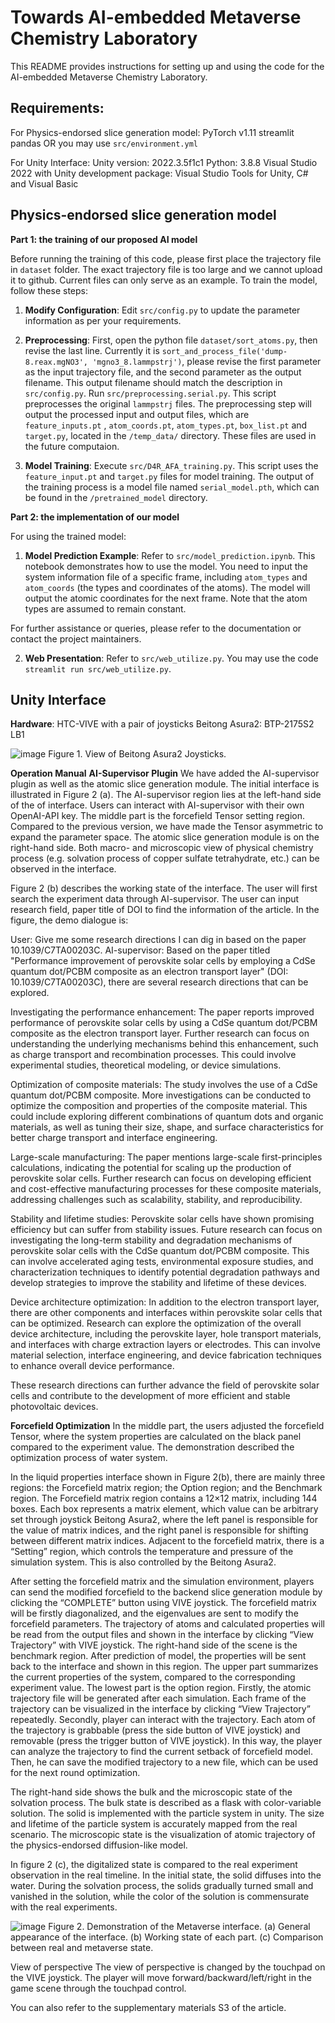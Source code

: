 # Towards AI-embedded Metaverse Chemistry Laboratory

This README provides instructions for setting up and using the code for the AI-embedded Metaverse Chemistry Laboratory.


## Requirements: 
For Physics-endorsed slice generation model:
PyTorch v1.11
streamlit
pandas
OR you may use `src/environment.yml`

For Unity Interface:
Unity version: 2022.3.5f1c1
Python: 3.8.8
Visual Studio 2022 with Unity development package: Visual Studio Tools for Unity, C# and Visual Basic

## Physics-endorsed slice generation model
**Part 1: the training of our proposed AI model**

Before running the training of this code, please first place the trajectory file in `dataset` folder. The exact trajectory file is too large and we cannot upload it to github. Current files can only serve as an example. To train the model, follow these steps:

1. **Modify Configuration**: Edit `src/config.py` to update the parameter information as per your requirements.

2. **Preprocessing**: First, open the python file `dataset/sort_atoms.py`, then revise the last line. Currently it is `sort_and_process_file('dump-8.reax.mgNO3', 'mgno3_8.lammpstrj')`, please revise the first parameter as the input trajectory file, and the second parameter as the output filename. This output filename should match the description in `src/config.py`. Run `src/preprocessing.serial.py`. This script preprocesses the original `lammpstrj` files. The preprocessing step will output the processed input and output files, which are `feature_inputs.pt` , `atom_coords.pt`, `atom_types.pt`, `box_list.pt` and `target.py`, located in the `/temp_data/` directory. These files are used in the future computaion.

3. **Model Training**: Execute `src/D4R_AFA_training.py`. This script uses the `feature_input.pt` and `target.py` files for model training. The output of the training process is a model file named `serial_model.pth`, which can be found in the `/pretrained_model` directory.

**Part 2: the implementation of our model**

For using the trained model:

1. **Model Prediction Example**: Refer to `src/model_prediction.ipynb`. This notebook demonstrates how to use the model. You need to input the system information file of a specific frame, including `atom_types` and `atom_coords` (the types and coordinates of the atoms). The model will output the atomic coordinates for the next frame. Note that the atom types are assumed to remain constant.

For further assistance or queries, please refer to the documentation or contact the project maintainers.

2. **Web Presentation**: Refer to `src/web_utilize.py`. You may use the code `streamlit run src/web_utilize.py`.

## Unity Interface
**Hardware**:
HTC-VIVE with a pair of joysticks
Beitong Asura2: BTP-2175S2 LB1

![image](https://github.com/hxlin97/Metaverse-lab/assets/114046154/0e948aca-e433-4a43-a4f3-5fb54d81fc30)
Figure 1. View of Beitong Asura2 Joysticks.

**Operation Manual**
**AI-Supervisor Plugin**
We have added the AI-supervisor plugin as well as the atomic slice generation module. The initial interface is illustrated in Figure 2 (a). The AI-supervisor region lies at the left-hand side of the of interface. Users can interact with AI-supervisor with their own OpenAI-API key. The middle part is the forcefield Tensor setting region. Compared to the previous version, we have made the Tensor asymmetric to expand the parameter space. The atomic slice generation module is on the right-hand side. Both macro- and microscopic view of physical chemistry process (e.g. solvation process of copper sulfate tetrahydrate, etc.) can be observed in the interface. 

Figure 2 (b) describes the working state of the interface. The user will first search the experiment data through AI-supervisor. The user can input research field, paper title of DOI to find the information of the article. In the figure, the demo dialogue is:

User: Give me some research directions I can dig in based on the paper 10.1039/C7TA00203C. 
AI-supervisor: Based on the paper titled "Performance improvement of perovskite solar cells by employing a CdSe quantum dot/PCBM composite as an electron transport layer" (DOI: 10.1039/C7TA00203C), there are several research directions that can be explored.

Investigating the performance enhancement: The paper reports improved performance of perovskite solar cells by using a CdSe quantum dot/PCBM composite as the electron transport layer. Further research can focus on understanding the underlying mechanisms behind this enhancement, such as charge transport and recombination processes. This could involve experimental studies, theoretical modeling, or device simulations.

Optimization of composite materials: The study involves the use of a CdSe quantum dot/PCBM composite. More investigations can be conducted to optimize the composition and properties of the composite material. This could include exploring different combinations of quantum dots and organic materials, as well as tuning their size, shape, and surface characteristics for better charge transport and interface engineering.

Large-scale manufacturing: The paper mentions large-scale first-principles calculations, indicating the potential for scaling up the production of perovskite solar cells. Further research can focus on developing efficient and cost-effective manufacturing processes for these composite materials, addressing challenges such as scalability, stability, and reproducibility.

Stability and lifetime studies: Perovskite solar cells have shown promising efficiency but can suffer from stability issues. Future research can focus on investigating the long-term stability and degradation mechanisms of perovskite solar cells with the CdSe quantum dot/PCBM composite. This can involve accelerated aging tests, environmental exposure studies, and characterization techniques to identify potential degradation pathways and develop strategies to improve the stability and lifetime of these devices.

Device architecture optimization: In addition to the electron transport layer, there are other components and interfaces within perovskite solar cells that can be optimized. Research can explore the optimization of the overall device architecture, including the perovskite layer, hole transport materials, and interfaces with charge extraction layers or electrodes. This can involve material selection, interface engineering, and device fabrication techniques to enhance overall device performance.

These research directions can further advance the field of perovskite solar cells and contribute to the development of more efficient and stable photovoltaic devices.


**Forcefield Optimization**
In the middle part, the users adjusted the forcefield Tensor, where the system properties are calculated on the black panel compared to the experiment value. The demonstration described the optimization process of water system. 

In the liquid properties interface shown in Figure 2(b), there are mainly three regions: the Forcefield matrix region; the Option region; and the Benchmark region. The Forcefield matrix region contains a 12×12 matrix, including 144 boxes. Each box represents a matrix element, which value can be arbitrary set through joystick Beitong Asura2, where the left panel is responsible for the value of matrix indices, and the right panel is responsible for shifting between different matrix indices. Adjacent to the forcefield matrix, there is a “Setting” region, which controls the temperature and pressure of the simulation system. This is also controlled by the Beitong Asura2. 

After setting the forcefield matrix and the simulation environment, players can send the modified forcefield to the backend slice generation module by clicking the “COMPLETE” button using VIVE joystick. The forcefield matrix will be firstly diagonalized, and the eigenvalues are sent to modify the forcefield parameters. The trajectory of atoms and calculated properties will be read from the output files and shown in the interface by clicking “View Trajectory” with VIVE joystick. The right-hand side of the scene is the benchmark region. After prediction of model, the properties will be sent back to the interface and shown in this region. The upper part summarizes the current properties of the system, compared to the corresponding experiment value. The lowest part is the option region. Firstly, the atomic trajectory file will be generated after each simulation. Each frame of the trajectory can be visualized in the interface by clicking “View Trajectory” repeatedly. Secondly, player can interact with the trajectory. Each atom of the trajectory is grabbable (press the side button of VIVE joystick) and removable (press the trigger button of VIVE joystick). In this way, the player can analyze the trajectory to find the current setback of forcefield model. Then, he can save the modified trajectory to a new file, which can be used for the next round optimization. 

The right-hand side shows the bulk and the microscopic state of the solvation process. The bulk state is described as a flask with color-variable solution. The solid is implemented with the particle system in unity. The size and lifetime of the particle system is accurately mapped from the real scenario. The microscopic state is the visualization of atomic trajectory of the physics-endorsed diffusion-like model. 

In figure 2 (c), the digitalized state is compared to the real experiment observation in the real timeline. In the initial state, the solid diffuses into the water. During the solvation process, the solids gradually turned small and vanished in the solution, while the color of the solution is commensurate with the real experiments. 

![image](https://github.com/hxlin97/Metaverse-lab/assets/114046154/438c3c69-2cff-4481-9d34-a76fd61caadb)
Figure 2. Demonstration of the Metaverse interface. (a) General appearance of the interface. (b) Working state of each part. (c) Comparison between real and metaverse state. 

View of perspective
The view of perspective is changed by the touchpad on the VIVE joystick. The player will move forward/backward/left/right in the game scene through the touchpad control. 

You can also refer to the supplementary materials S3 of the article.

